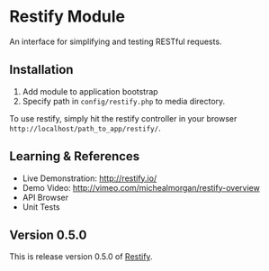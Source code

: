 # Restify Module

An interface for simplifying and testing RESTful requests.

## Installation

1. Add module to application bootstrap
2. Specify path in `config/restify.php` to media directory.

To use restify, simply hit the restify controller in your browser `http://localhost/path_to_app/restify/`.

## Learning & References

- Live Demonstration: http://restify.io/
- Demo Video: http://vimeo.com/michealmorgan/restify-overview
- API Browser
- Unit Tests

## Version 0.5.0

This is release version 0.5.0 of [Restify](https://github.com/michealmorgan/kohana-restify).